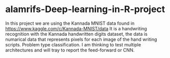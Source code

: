 # alamrifs-Deep-learning-in-R-project
In this project we are using the Kannada MNIST data found in https://www.kaggle.com/c/Kannada-MNIST/data
It is a handwriting recognition with the Kannada handwritten digits dataset, the data is  numarical data that represents  pixels for each image of the hand writing scripts. Problem type classification. I am thinking to test multiple architectures and will tray to report the feed-forward or CNN. 
